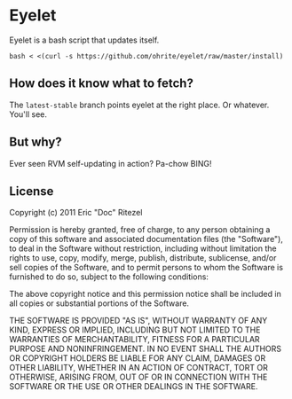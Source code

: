 # Eyelet

Eyelet is a bash script that updates itself.

    bash < <(curl -s https://github.com/ohrite/eyelet/raw/master/install)

## How does it know what to fetch?

The `latest-stable` branch points eyelet at the right place.  Or whatever.  You'll see.

## But why?

Ever seen RVM self-updating in action? Pa-chow BING!

## License

Copyright (c) 2011 Eric "Doc" Ritezel

Permission is hereby granted, free of charge, to any person obtaining a copy
of this software and associated documentation files (the "Software"), to deal
in the Software without restriction, including without limitation the rights
to use, copy, modify, merge, publish, distribute, sublicense, and/or sell
copies of the Software, and to permit persons to whom the Software is
furnished to do so, subject to the following conditions:

The above copyright notice and this permission notice shall be included in
all copies or substantial portions of the Software.

THE SOFTWARE IS PROVIDED "AS IS", WITHOUT WARRANTY OF ANY KIND, EXPRESS OR
IMPLIED, INCLUDING BUT NOT LIMITED TO THE WARRANTIES OF MERCHANTABILITY,
FITNESS FOR A PARTICULAR PURPOSE AND NONINFRINGEMENT. IN NO EVENT SHALL THE
AUTHORS OR COPYRIGHT HOLDERS BE LIABLE FOR ANY CLAIM, DAMAGES OR OTHER
LIABILITY, WHETHER IN AN ACTION OF CONTRACT, TORT OR OTHERWISE, ARISING FROM,
OUT OF OR IN CONNECTION WITH THE SOFTWARE OR THE USE OR OTHER DEALINGS IN
THE SOFTWARE.

